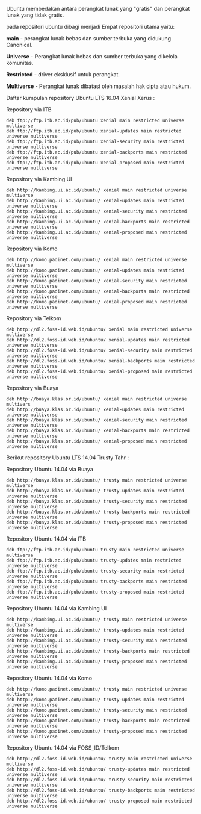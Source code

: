 Ubuntu membedakan antara perangkat lunak yang "gratis" dan perangkat lunak yang tidak gratis.

pada repositori ubuntu dibagi menjadi Empat repositori utama yaitu:

**main** - perangkat lunak bebas dan sumber terbuka yang didukung Canonical.

**Universe** - Perangkat lunak bebas dan sumber terbuka yang dikelola komunitas.

**Restricted** - driver eksklusif untuk perangkat.

**Multiverse** - Perangkat lunak dibatasi oleh masalah hak cipta atau hukum.


Daftar kumpulan repository Ubuntu LTS 16.04 Xenial Xerus :

Repository via ITB
```
deb ftp://ftp.itb.ac.id/pub/ubuntu xenial main restricted universe multiverse
deb ftp://ftp.itb.ac.id/pub/ubuntu xenial-updates main restricted universe multiverse
deb ftp://ftp.itb.ac.id/pub/ubuntu xenial-security main restricted universe multiverse
deb ftp://ftp.itb.ac.id/pub/ubuntu xenial-backports main restricted universe multiverse
deb ftp://ftp.itb.ac.id/pub/ubuntu xenial-proposed main restricted universe multiverse
```

Repository via Kambing UI
```
deb http://kambing.ui.ac.id/ubuntu/ xenial main restricted universe multiverse
deb http://kambing.ui.ac.id/ubuntu/ xenial-updates main restricted universe multiverse
deb http://kambing.ui.ac.id/ubuntu/ xenial-security main restricted universe multiverse
deb http://kambing.ui.ac.id/ubuntu/ xenial-backports main restricted universe multiverse
deb http://kambing.ui.ac.id/ubuntu/ xenial-proposed main restricted universe multiverse
```

Repository via Komo
```
deb http://komo.padinet.com/ubuntu/ xenial main restricted universe multiverse
deb http://komo.padinet.com/ubuntu/ xenial-updates main restricted universe multiverse
deb http://komo.padinet.com/ubuntu/ xenial-security main restricted universe multiverse
deb http://komo.padinet.com/ubuntu/ xenial-backports main restricted universe multiverse
deb http://komo.padinet.com/ubuntu/ xenial-proposed main restricted universe multiverse
```

Repository via Telkom
```
deb http://dl2.foss-id.web.id/ubuntu/ xenial main restricted universe multiverse
deb http://dl2.foss-id.web.id/ubuntu/ xenial-updates main restricted universe multiverse
deb http://dl2.foss-id.web.id/ubuntu/ xenial-security main restricted universe multiverse
deb http://dl2.foss-id.web.id/ubuntu/ xenial-backports main restricted universe multiverse
deb http://dl2.foss-id.web.id/ubuntu/ xenial-proposed main restricted universe multiverse
```

Repository via Buaya
```
deb http://buaya.klas.or.id/ubuntu/ xenial main restricted universe multivers
deb http://buaya.klas.or.id/ubuntu/ xenial-updates main restricted universe multiverse
deb http://buaya.klas.or.id/ubuntu/ xenial-security main restricted universe multiverse
deb http://buaya.klas.or.id/ubuntu/ xenial-backports main restricted universe multiverse
deb http://buaya.klas.or.id/ubuntu/ xenial-proposed main restricted universe multiverse
```

Berikut repository Ubuntu LTS 14.04 Trusty Tahr :

Repository Ubuntu 14.04 via Buaya
```
deb http://buaya.klas.or.id/ubuntu/ trusty main restricted universe multiverse
deb http://buaya.klas.or.id/ubuntu/ trusty-updates main restricted universe multiverse
deb http://buaya.klas.or.id/ubuntu/ trusty-security main restricted universe multiverse
deb http://buaya.klas.or.id/ubuntu/ trusty-backports main restricted universe multiverse
deb http://buaya.klas.or.id/ubuntu/ trusty-proposed main restricted universe multiverse
```

Repository Ubuntu 14.04 via ITB
```
deb ftp://ftp.itb.ac.id/pub/ubuntu trusty main restricted universe multiverse
deb ftp://ftp.itb.ac.id/pub/ubuntu trusty-updates main restricted universe multiverse
deb ftp://ftp.itb.ac.id/pub/ubuntu trusty-security main restricted universe multiverse
deb ftp://ftp.itb.ac.id/pub/ubuntu trusty-backports main restricted universe multiverse
deb ftp://ftp.itb.ac.id/pub/ubuntu trusty-proposed main restricted universe multiverse
```

Repository Ubuntu 14.04 via Kambing UI
```
deb http://kambing.ui.ac.id/ubuntu/ trusty main restricted universe multiverse
deb http://kambing.ui.ac.id/ubuntu/ trusty-updates main restricted universe multiverse
deb http://kambing.ui.ac.id/ubuntu/ trusty-security main restricted universe multiverse
deb http://kambing.ui.ac.id/ubuntu/ trusty-backports main restricted universe multiverse
deb http://kambing.ui.ac.id/ubuntu/ trusty-proposed main restricted universe multiverse
```

Repository Ubuntu 14.04 via Komo
```
deb http://komo.padinet.com/ubuntu/ trusty main restricted universe multiverse
deb http://komo.padinet.com/ubuntu/ trusty-updates main restricted universe multiverse
deb http://komo.padinet.com/ubuntu/ trusty-security main restricted universe multiverse
deb http://komo.padinet.com/ubuntu/ trusty-backports main restricted universe multiverse
deb http://komo.padinet.com/ubuntu/ trusty-proposed main restricted universe multiverse
```

Repository Ubuntu 14.04 via FOSS_ID/Telkom
```
deb http://dl2.foss-id.web.id/ubuntu/ trusty main restricted universe multiverse
deb http://dl2.foss-id.web.id/ubuntu/ trusty-updates main restricted universe multiverse
deb http://dl2.foss-id.web.id/ubuntu/ trusty-security main restricted universe multiverse
deb http://dl2.foss-id.web.id/ubuntu/ trusty-backports main restricted universe multiverse
deb http://dl2.foss-id.web.id/ubuntu/ trusty-proposed main restricted universe multiverse
```
